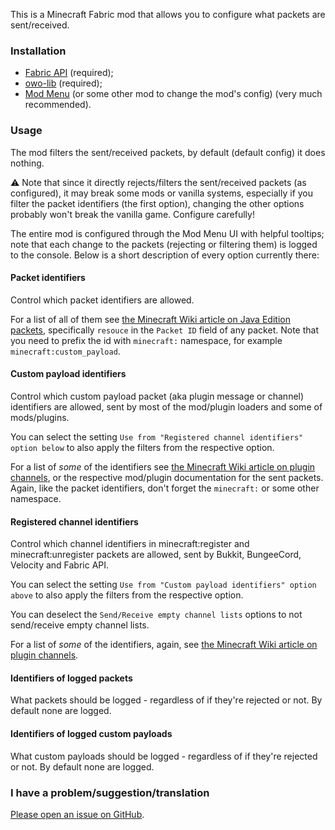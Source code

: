 This is a Minecraft Fabric mod that allows you to configure what packets are sent/received.

### Installation

- [Fabric API](https://modrinth.com/mod/fabric-api) (required);
- [owo-lib](https://modrinth.com/mod/owo-lib) (required);
- [Mod Menu](https://modrinth.com/mod/modmenu) (or some other mod to change the mod's config) (very much recommended).

### Usage

The mod filters the sent/received packets, by default (default config) it does nothing.

⚠️ Note that since it directly rejects/filters the sent/received packets (as configured), it may break some mods or vanilla systems, especially if you filter the packet identifiers (the first option), changing the other options probably won't break the vanilla game. Configure carefully!

The entire mod is configured through the Mod Menu UI with helpful tooltips; note that each change to the packets (rejecting or filtering them) is logged to the console. Below is a short description of every option currently there:

#### Packet identifiers

Control which packet identifiers are allowed.

For a list of all of them see [the Minecraft Wiki article on Java Edition packets](https://minecraft.wiki/w/Java_Edition_protocol/Packets), specifically `resouce` in the `Packet ID` field of any packet. Note that you need to prefix the id with `minecraft:` namespace, for example `minecraft:custom_payload`.

#### Custom payload identifiers

Control which custom payload packet (aka plugin message or channel) identifiers are allowed, sent by most of the mod/plugin loaders and some of mods/plugins.

You can select the setting `Use from "Registered channel identifiers" option below` to also apply the filters from the respective option.

For a list of *some* of the identifiers see [the Minecraft Wiki article on plugin channels](https://minecraft.wiki/w/Java_Edition_protocol/Plugin_channels), or the respective mod/plugin documentation for the sent packets. Again, like the packet identifiers, don't forget the `minecraft:` or some other namespace.

#### Registered channel identifiers

Control which channel identifiers in minecraft:register and minecraft:unregister packets are allowed, sent by Bukkit, BungeeCord, Velocity and Fabric API.

You can select the setting `Use from "Custom payload identifiers" option above` to also apply the filters from the respective option.

You can deselect the `Send/Receive empty channel lists` options to not send/receive empty channel lists.

For a list of *some* of the identifiers, again, see [the Minecraft Wiki article on plugin channels](https://minecraft.wiki/w/Java_Edition_protocol/Plugin_channels).

#### Identifiers of logged packets

What packets should be logged - regardless of if they're rejected or not. By default none are logged.

#### Identifiers of logged custom payloads

What custom payloads should be logged - regardless of if they're rejected or not. By default none are logged.


### I have a problem/suggestion/translation

[Please open an issue on GitHub](https://github.com/Bamberghh/firewall/issues/new).
